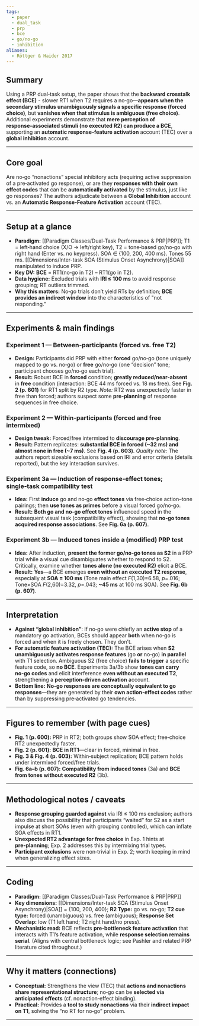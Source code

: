 ```yaml
---
tags:
  - paper
  - dual_task
  - prp
  - bce
  - go/no-go
  - inhibition
aliases:
  - Röttger & Haider 2017
---
```


## Summary

Using a PRP dual‑task setup, the paper shows that the **backward crosstalk effect (BCE)** - slower RT1 when T2 requires a no‑go—**appears when the secondary stimulus unambiguously signals a specific response (forced choice)**, but **vanishes when that stimulus is ambiguous (free choice)**. Additional experiments demonstrate that **mere perception of response‑associated stimuli (no executed R2) can produce a BCE**, supporting an **automatic response‑feature activation** account (TEC) over a **global inhibition** account.

---

## Core goal

Are no‑go “nonactions” special inhibitory acts (requiring active suppression of a pre‑activated go response), or are they **responses with their own effect codes** that can be **automatically activated** by the stimulus, just like go responses? The authors adjudicate between a **Global Inhibition** account vs. an **Automatic Response‑Feature Activation** account (TEC).

---

## Setup at a glance

* **Paradigm:** [[Paradigm Classes/Dual-Task Performance & PRP|PRP]]; T1 = left‑hand choice (X/O → left/right key), T2 = tone‑based go/no‑go with right hand (Enter vs. no keypress). SOA ∈ {100, 200, 400 ms}. Tones 55 ms. [[Dimensions/Inter-task SOA (Stimulus Onset Asynchrony)|SOA]] manipulated to induce PRP.
* **Key DV:** **BCE** = RT1(no‑go in T2) – RT1(go in T2).
* **Data hygiene:** Excluded trials with **IRI ≤ 100 ms** to avoid response grouping; RT outliers trimmed.
* **Why this matters:** No‑go trials don’t yield RTs by definition; **BCE provides an indirect window** into the characteristics of "not responding."

---

## Experiments & main findings

### Experiment 1 — Between‑participants (forced vs. free T2)

* **Design:** Participants did PRP with either **forced** go/no‑go (tone uniquely mapped to go vs. no‑go) or **free** go/no‑go (one “decision” tone; participant chooses go/no‑go each trial).
* **Result:** Robust BCE in **forced** condition; **greatly reduced/near‑absent** in **free** condition (interaction: BCE 44 ms forced vs. 18 ms free). See **Fig. 2 (p. 601)** for RT1 split by R2 type.
  *Note:* RT2 was unexpectedly faster in free than forced; authors suspect some **pre‑planning** of response sequences in free choice.

### Experiment 2 — Within‑participants (forced and free intermixed)

* **Design tweak:** Forced/free intermixed to **discourage pre‑planning**.
* **Result:** Pattern replicates: **substantial BCE in forced (\~32 ms) and almost none in free (\~7 ms)**. See **Fig. 4 (p. 603)**.
  *Quality note:* The authors report sizeable exclusions based on IRI and error criteria (details reported), but the key interaction survives.

### Experiment 3a — Induction of response‑effect tones; single‑task compatibility test

* **Idea:** First **induce** go and no‑go **effect tones** via free‑choice action–tone pairings; then **use tones as primes** before a visual forced go/no‑go.
* **Result:** **Both go and no‑go effect tones** influenced speed in the subsequent visual task (compatibility effect), showing that **no‑go tones acquired response associations**. See **Fig. 6a (p. 607)**.

### Experiment 3b — Induced tones inside a (modified) PRP test

* **Idea:** After induction, **present the former go/no‑go tones as S2** in a PRP trial while a visual cue disambiguates whether to respond to S2. Critically, examine whether **tones alone (no executed R2)** elicit a BCE.
* **Result:** **Yes**—a BCE emerges **even without an executed T2 response**, especially at **SOA = 100 ms** (Tone main effect *F*(1,30)=6.58, *p*=.016; Tone×SOA *F*(2,60)=3.32, *p*=.043; **\~45 ms** at 100 ms SOA). See **Fig. 6b (p. 607)**.

---

## Interpretation

* **Against “global inhibition”**: If no‑go were chiefly an **active stop** of a mandatory go activation, BCEs should appear **both** when no‑go is forced and when it is freely chosen. They don’t.
* **For automatic feature activation (TEC):** The BCE arises when **S2 unambiguously activates response features** (go **or** no‑go) **in parallel** with T1 selection. Ambiguous S2 (free choice) **fails to trigger** a specific feature code, so **no BCE**. Experiments 3a/3b show **tones can carry no‑go codes** and elicit interference **even without an executed T2**, strengthening a **perception‑driven activation** account.
* **Bottom line:** **No‑go responses are conceptually equivalent to go responses**—they are generated by their **own action‑effect codes** rather than by suppressing pre‑activated go tendencies.

---

## Figures to remember (with page cues)

* **Fig. 1 (p. 600):** PRP in RT2; both groups show SOA effect; free‑choice RT2 unexpectedly faster.
* **Fig. 2 (p. 601):** **BCE in RT1**—clear in forced, minimal in free.
* **Fig. 3 & Fig. 4 (p. 603):** Within‑subject replication; BCE pattern holds under intermixed forced/free trials.
* **Fig. 6a–b (p. 607):** **Compatibility from induced tones** (3a) and **BCE from tones without executed R2** (3b).

---

## Methodological notes / caveats

* **Response grouping guarded against** via IRI ≤ 100 ms exclusion; authors also discuss the possibility that participants “waited” for S2 as a start impulse at short SOAs (even with grouping controlled), which can inflate SOA effects in RT1.
* **Unexpected RT2 advantage for free choice** in Exp. 1 hints at **pre‑planning**; Exp. 2 addresses this by intermixing trial types.
* **Participant exclusions** were non‑trivial in Exp. 2; worth keeping in mind when generalizing effect sizes.

---

## Coding

* **Paradigm:** [[Paradigm Classes/Dual-Task Performance & PRP|PRP]]
* **Key dimensions:** [[Dimensions/Inter-task SOA (Stimulus Onset Asynchrony)|SOA]] = {100, 200, 400}; **R2 Type:** go vs. no‑go; **T2 cue type:** forced (unambiguous) vs. free (ambiguous); **Response Set Overlap:** low (T1 left hand; T2 right hand/no press).
* **Mechanistic read:** BCE reflects **pre‑bottleneck feature activation** that interacts with T1’s feature activation, while **response selection remains serial**. (Aligns with central bottleneck logic; see Pashler and related PRP literature cited throughout.)

---

## Why it matters (connections)

* **Conceptual:** Strengthens the view (TEC) that **actions and nonactions share representational structure**; no‑go can be **selected via anticipated effects** (cf. nonaction‑effect binding).
* **Practical:** Provides a **tool to study nonactions** via their **indirect impact on T1**, solving the “no RT for no‑go” problem.

---
